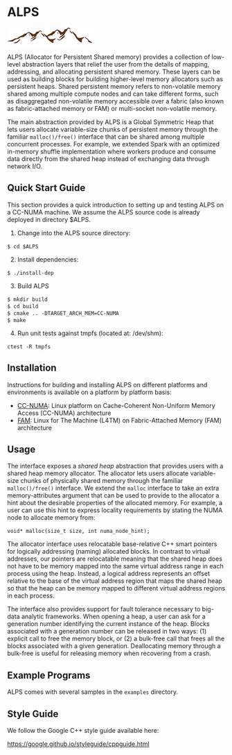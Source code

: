 # ALPS

![ALPS](doc/figures/alps-logo.png)

ALPS (Allocator for Persistent Shared memory) provides a collection of 
low-level abstraction layers that relief the user from the details of 
mapping, addressing, and allocating persistent shared memory.
These layers can be used as building blocks for building higher-level 
memory allocators such as persistent heaps.
Shared persistent memory refers to non-volatile memory shared among
multiple compute nodes and can take different forms, such as
disaggregated non-volatile memory accessible over a fabric (also
known as fabric-attached memory or FAM) or multi-socket non-volatile
memory.

The main abstraction provided by ALPS is a Global Symmetric Heap that
lets users allocate variable-size chunks of persistent memory through
the familiar `malloc()/free()` interface that can be shared among
multiple concurrent processes.  For example, we extended Spark with
an optimized in-memory shuffle implementation where workers produce
and consume data directly from the shared heap instead of exchanging
data through network I/O.

## Quick Start Guide

This section provides a quick introduction to setting up and testing
ALPS on a CC-NUMA machine.
We assume the ALPS source code is already deployed in directory $ALPS.

1. Change into the ALPS source directory:

 ```
 $ cd $ALPS
 ```

2. Install dependencies:

 ```
 $ ./install-dep
 ```

3. Build ALPS

 ```
 $ mkdir build
 $ cd build
 $ cmake .. -DTARGET_ARCH_MEM=CC-NUMA
 $ make
 ```

4. Run unit tests against tmpfs (located at: /dev/shm):

 ```
 ctest -R tmpfs
 ```

## Installation

Instructions for building and installing ALPS on different platforms and
environments is available on a platform by platform basis:

* [CC-NUMA](INSTALL-NUMA.md): Linux platform on Cache-Coherent Non-Uniform Memory
Access (CC-NUMA) architecture
* [FAM](INSTALL-FAM.md): Linux for The Machine (L4TM) on Fabric-Attached Memory (FAM)
architecture

## Usage

The interface exposes a _shared heap_ abstraction that provides users
with a shared heap memory allocator.  The allocator lets users
allocate variable-size chunks of physically shared memory through the
familiar `malloc()/free()` interface.  We extend the `malloc`
interface to take an extra memory-attributes argument that can be
used to provide to the allocator a hint about the desirable
properties of the allocated memory.  For example, a user can use this
hint to express locality requirements by stating the NUMA node to
allocate memory from:

```
void* malloc(size_t size, int numa_node_hint);
```

The allocator interface uses relocatable base-relative C++ smart
pointers for logically addressing (naming) allocated blocks.  In
contrast to virtual addresses, our pointers are relocatable meaning
that the shared heap does not have to be memory mapped into the same
virtual address range in each process using the heap.  Instead, a
logical address represents an offset relative to the base of the
virtual address region that maps the shared heap so that the heap can
be memory mapped to different virtual address regions in each
process.

The interface also provides support for fault tolerance necessary to
big-data analytic frameworks.  When opening a heap, a user can ask
for a generation number identifying the current instance of the heap.
Blocks associated with a generation number can be released in two
ways: (1) explicit call to free the memory block, or (2) a bulk-free
call that frees all the blocks associated with a given generation.
Deallocating memory through a bulk-free is useful for releasing
memory when recovering from a crash.


## Example Programs

ALPS comes with several samples in the `examples` directory.

## Style Guide

We follow the Google C++ style guide available here:

https://google.github.io/styleguide/cppguide.html
